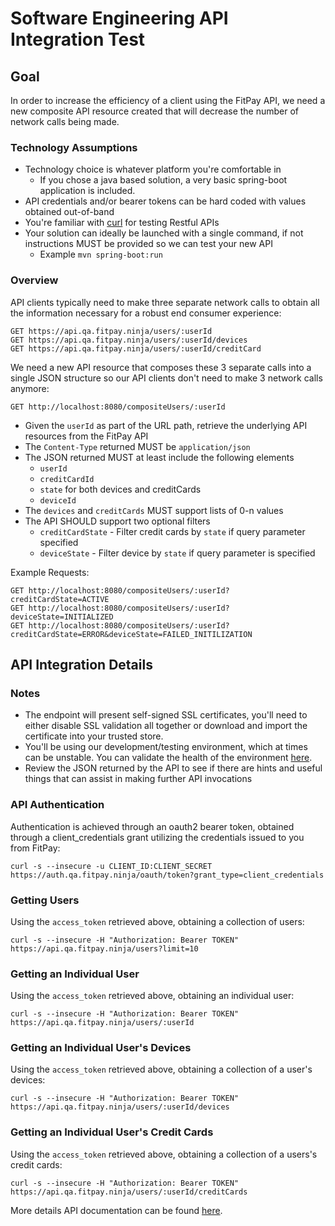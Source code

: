 # Software Engineering API Integration Test

## Goal

In order to increase the efficiency of a client using the FitPay API, we need a new composite
API resource created that will decrease the number of network calls being made.

### Technology Assumptions
* Technology choice is whatever platform you're comfortable in
  * If you chose a java based solution, a very basic spring-boot application is included.
* API credentials and/or bearer tokens can be hard coded with values obtained out-of-band
* You're familiar with [curl](https://curl.haxx.se) for testing Restful APIs
* Your solution can ideally be launched with a single command, if not instructions MUST be provided so we can test your new API
  * Example `mvn spring-boot:run`

### Overview

API clients typically need to make three separate network calls to obtain all the information necessary for a robust end consumer experience:

```
GET https://api.qa.fitpay.ninja/users/:userId
GET https://api.qa.fitpay.ninja/users/:userId/devices
GET https://api.qa.fitpay.ninja/users/:userId/creditCard
```

We need a new API resource that composes these 3 separate calls into a single JSON structure so our API clients don't need to make 3 network calls anymore:

```
GET http://localhost:8080/compositeUsers/:userId
```

* Given the `userId` as part of the URL path, retrieve the underlying API resources from the FitPay API
* The `Content-Type` returned MUST be `application/json`
* The JSON returned MUST at least include the following elements
  * `userId`
  * `creditCardId`
  * `state` for both devices and creditCards
  * `deviceId`
* The `devices` and `creditCards` MUST support lists of 0-n values
* The API SHOULD support two optional filters
  * `creditCardState` - Filter credit cards by `state` if query parameter specified
  * `deviceState` - Filter device by `state` if query parameter is specified

Example Requests:
```
GET http://localhost:8080/compositeUsers/:userId?creditCardState=ACTIVE
GET http://localhost:8080/compositeUsers/:userId?deviceState=INITIALIZED
GET http://localhost:8080/compositeUsers/:userId?creditCardState=ERROR&deviceState=FAILED_INITILIZATION
```

## API Integration Details

### Notes
* The endpoint will present self-signed SSL certificates, you'll need to either disable SSL validation all together or download and import the certificate into your trusted store.
* You'll be using our development/testing environment, which at times can be unstable.  You can validate the health of the environment [here](https://api.qa.fitpay.ninja/health).
* Review the JSON returned by the API to see if there are hints and useful things that can assist in making further API invocations

### API Authentication

Authentication is achieved through an oauth2 bearer token, obtained through a client_credentials grant utilizing the credentials issued to you from FitPay:

```
curl -s --insecure -u CLIENT_ID:CLIENT_SECRET https://auth.qa.fitpay.ninja/oauth/token?grant_type=client_credentials
```

### Getting Users

Using the `access_token` retrieved above, obtaining a collection of users:

```
curl -s --insecure -H "Authorization: Bearer TOKEN" https://api.qa.fitpay.ninja/users?limit=10
```

### Getting an Individual User

Using the `access_token` retrieved above, obtaining an individual user:

```
curl -s --insecure -H "Authorization: Bearer TOKEN" https://api.qa.fitpay.ninja/users/:userId
```

### Getting an Individual User's Devices

Using the `access_token` retrieved above, obtaining a collection of a user's devices:

```
curl -s --insecure -H "Authorization: Bearer TOKEN" https://api.qa.fitpay.ninja/users/:userId/devices
```

### Getting an Individual User's Credit Cards

Using the `access_token` retrieved above, obtaining a collection of a users's credit cards:

```
curl -s --insecure -H "Authorization: Bearer TOKEN" https://api.qa.fitpay.ninja/users/:userId/creditCards
```

More details API documentation can be found [here](https://anypoint.mulesoft.com/apiplatform/fitpay/#/portals/organizations/fd8d2eae-7955-4ec9-b009-b03635fe994b/apis/24399/versions/25936).
